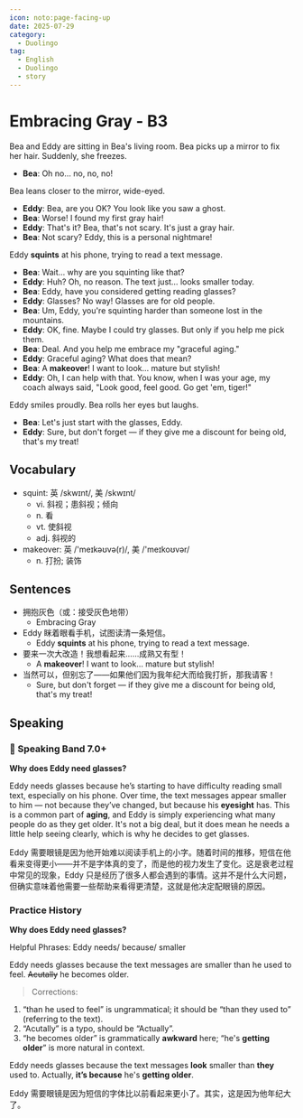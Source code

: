 ```yaml
---
icon: noto:page-facing-up
date: 2025-07-29
category:
  - Duolingo
tag:
  - English
  - Duolingo
  - story
---
```


# Embracing Gray - B3

Bea and Eddy are sitting in Bea's living room. Bea picks up a mirror to fix her hair. Suddenly, she freezes.

- **Bea**: Oh no… no, no, no!

Bea leans closer to the mirror, wide-eyed.

- **Eddy**: Bea, are you OK? You look like you saw a ghost.
- **Bea**: Worse! I found my first gray hair!
- **Eddy**: That's it? Bea, that's not scary. It's just a gray hair.
- **Bea**: Not scary? Eddy, this is a personal nightmare!

Eddy **squints** at his phone, trying to read a text message.

- **Bea**: Wait… why are you squinting like that?
- **Eddy**: Huh? Oh, no reason. The text just… looks smaller today.
- **Bea**: Eddy, have you considered getting reading glasses?
- **Eddy**: Glasses? No way! Glasses are for old people.
- **Bea**: Um, Eddy, you're squinting harder than someone lost in the mountains.
- **Eddy**: OK, fine. Maybe I could try glasses. But only if you help me pick them.
- **Bea**: Deal. And you help me embrace my "graceful aging."
- **Eddy**: Graceful aging? What does that mean?
- **Bea**: A **makeover**! I want to look… mature but stylish!
- **Eddy**: Oh, I can help with that. You know, when I was your age, my coach always said, "Look good, feel good. Go get 'em, tiger!"

Eddy smiles proudly. Bea rolls her eyes but laughs.

- **Bea**: Let's just start with the glasses, Eddy.
- **Eddy**: Sure, but don't forget — if they give me a discount for being old, that's my treat!

## Vocabulary

- squint: 英 /skwɪnt/, 美 /skwɪnt/
  - vi. 斜视；患斜视；倾向
  - n. 看
  - vt. 使斜视
  - adj. 斜视的
- makeover: 英 /'meɪkəʊvə(r)/, 美 /'meɪkoʊvər/
  - n. 打扮; 装饰

## Sentences

- 拥抱灰色（或：接受灰色地带）
  - Embracing Gray
- Eddy 眯着眼看手机，试图读清一条短信。
  - Eddy **squints** at his phone, trying to read a text message.
- 要来一次大改造！我想看起来……成熟又有型！
  - A **makeover**! I want to look… mature but stylish!
- 当然可以，但别忘了——如果他们因为我年纪大而给我打折，那我请客！
  - Sure, but don't forget — if they give me a discount for being old, that's my treat!

## Speaking

### 🌟 Speaking Band 7.0+

**Why does Eddy need glasses?**

Eddy needs glasses because he’s starting to have difficulty reading small text, especially on his phone. Over time, the text messages appear smaller to him — not because they’ve changed, but because his **eyesight** has. This is a common part of **aging**, and Eddy is simply experiencing what many people do as they get older. It's not a big deal, but it does mean he needs a little help seeing clearly, which is why he decides to get glasses.

Eddy 需要眼镜是因为他开始难以阅读手机上的小字。随着时间的推移，短信在他看来变得更小——并不是字体真的变了，而是他的视力发生了变化。这是衰老过程中常见的现象，Eddy 只是经历了很多人都会遇到的事情。这并不是什么大问题，但确实意味着他需要一些帮助来看得更清楚，这就是他决定配眼镜的原因。

### Practice History

**Why does Eddy need glasses?**

Helpful Phrases: Eddy needs/ because/ smaller

Eddy needs glasses because the text messages are smaller than he used to feel. ~~Acutally~~ he becomes older.

> Corrections:

1. “than he used to feel” is ungrammatical; it should be “than they used to” (referring to the text).
2. “Acutally” is a typo, should be “Actually”.
3. “he becomes older” is grammatically **awkward** here; “he's **getting older**” is more natural in context.

Eddy needs glasses because the text messages **look** smaller than **they** used to. Actually, **it’s because** he's **getting older**.

Eddy 需要眼镜是因为短信的字体比以前看起来更小了。其实，这是因为他年纪大了。
